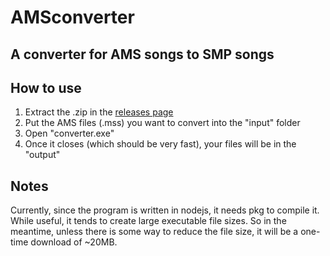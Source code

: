 # AMSconverter
A converter for AMS songs to SMP songs
---
## How to use
1. Extract the .zip in the [releases page](https://github.com/SeymourSchlong/AMSconverter/releases)  
2. Put the AMS files (.mss) you want to convert into the "input" folder  
3. Open "converter.exe"  
4. Once it closes (which should be very fast), your files will be in the "output"  

## Notes
Currently, since the program is written in nodejs, it needs pkg to compile it. While useful, it tends to create large executable file sizes. So in the meantime, unless there is some way to reduce the file size, it will be a one-time download of ~20MB.
